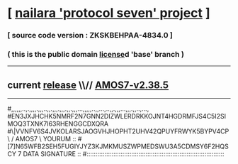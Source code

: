 
# [ [nailara 'protocol seven' project](http://nailara.network/) ]

### [ source code version : ZKSKBEHPAA-4834.0 ]

### ( this is the public domain [license](../license)d 'base' branch )
---
## current [release](https://github.com/nailara-technologies/protocol-7/releases) \\\\// [AMOS7-v2.38.5](https://github.com/nailara-technologies/protocol-7/releases/tag/AMOS7-v2.38.5)
---

#,,,,,,..,.,,,,.,,,..,,.,,,.,,,.,,.,,,...,,,,,..,,...,..,,.,,,...,,,.,,..,...,
#EN3JXJHCHK5NMRF2N7GNN2DIZWLERDRKKOJNT4HGDRMFJS4C5I2SIMOQ3TXNK7I63RHENGGCDXQRA
#\\\|VVNFV6S4JVKOLARSJAOGVHJHOPHT2UHV42QPUYFRWYK5BYPV4CP \ / AMOS7 \ YOURUM ::
#\[7]N65WFB2SEH5FUGIYJYZ3KJMKMUSZWPMEDSWU3A5CDMSY6F2HQSCY 7  DATA SIGNATURE ::
#:::::::::::::::::::::::::::::::::::::::::::::::::::::::::::::::::::::::::::::
